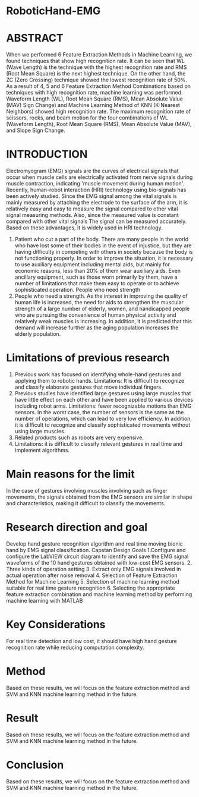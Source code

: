 # RoboticHand-EMG
# ABSTRACT
When we performed 6 Feature Extraction Methods in Machine Learning, we found techniques that show high recognition rate. It can be seen that WL (Wave Length) is the technique with the highest recognition rate and RMS (Root Mean Square) is the next highest technique. On the other hand, the ZC (Zero Crossing) technique showed the lowest recognition rate of 50%. As a result of 4, 5 and 6 Feature Extraction Method Combinations based on techniques with high recognition rate, machine learning was performed. Waveform Length (WL), Root Mean Square (RMS), Mean Absolute Value (MAV) Sign Change) and Machine Learning Method of KNN (K-Nearest Neighbors) showed high recognition rate. The maximum recognition rate of scissors, rocks, and beam motion for the four combinations of WL (Waveform Length), Root Mean Square (RMS), Mean Absolute Value (MAV), and Slope Sign Change.

# INTRODUCTION
Electromyogram (EMG) signals are the curves of electrical signals that occur when muscle cells are electrically activated from nerve signals during muscle contraction, indicating 'muscle movement during human motion'. Recently, human-robot interaction (HRI) technology using bio-signals has been actively studied. Since the EMG signal among the vital signals is mainly measured by attaching the electrode to the surface of the arm, it is relatively easy and easy to measure the signal compared to other vital signal measuring methods. Also, since the measured value is constant compared with other vital signals The signal can be measured accurately. Based on these advantages, it is widely used in HRI technology. 

1. Patient who cut a part of the body.
 There are many people in the world who have lost some of their bodies in the event of injustice, but they are having difficulty in competing with others in society because the body is not functioning properly. In order to improve the situation, it is necessary to use auxiliary equipment including mental aids, but mainly for economic reasons, less than 20% of them wear auxiliary aids. Even ancillary equipment, such as those worn primarily by them, have a number of limitations that make them easy to operate or to achieve sophisticated operation. People who need strength
2. People who need a strength.
 As the interest in improving the quality of human life is increased, the need for aids to strengthen the muscular strength of a large number of elderly, women, and handicapped people who are pursuing the convenience of human physical activity and relatively weak muscles is increasing. In addition, it is predicted that this demand will increase further as the aging population increases the elderly population.

# Limitations of previous research 
1. Previous work has focused on identifying whole-hand gestures and applying them to robotic hands.  Limitations: It is difficult to recognize and classify elaborate gestures that move individual fingers. 
2. Previous studies have identified large gestures using large muscles that have little effect on each other and have been applied to various devices including robot arms. Limitations: fewer recognizable motions than EMG sensors. In the worst case, the number of sensors is the same as the number of operations, which can lead to very low efficiency. In addition, it is difficult to recognize and classify sophisticated movements without using large muscles. 
3. Related products such as robots are very expensive.
4. Limitations: it is difficult to classify relevant gestures in real time and implement algorithms. 
# Main reasons for the limit 
In the case of gestures involving muscles involving such as finger movements, the signals obtained from the EMG sensors are similar in shape and characteristics, making it difficult to classify the movements.

# Research direction and goal 
Develop hand gesture recognition algorithm and real time moving bionic hand by EMG signal classification.
Capstan Design Goals 
1.Configure and configure the LabVIEW circuit diagram to identify and save the EMG signal waveforms of the 10 hand gestures obtained with low-cost EMG sensors. 
2. Three kinds of operation setting 
3. Extract only EMG signals involved in actual operation after noise removal 
4. Selection of Feature Extraction Method for Machine Learning 
5. Selection of machine learning method suitable for real time gesture recognition 
6. Selecting the appropriate feature extraction combination and machine learning method by performing machine learning with MATLAB
# Key Considerations
For real time detection and low cost, it should have high hand gesture recognition rate while reducing computation complexity.

# Method
Based on these results, we will focus on the feature extraction method and SVM and KNN machine learning method in the future. 

# Result
Based on these results, we will focus on the feature extraction method and SVM and KNN machine learning method in the future. 

# Conclusion
Based on these results, we will focus on the feature extraction method and SVM and KNN machine learning method in the future. 
